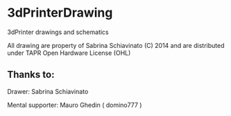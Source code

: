3dPrinterDrawing
================

3dPrinter drawings and schematics

All drawing are property of Sabrina Schiavinato (C) 2014 and are distributed under TAPR Open Hardware License (OHL)

Thanks to:
-----------

Drawer: Sabrina Schiavinato

Mental supporter: Mauro Ghedin ( domino777 )
